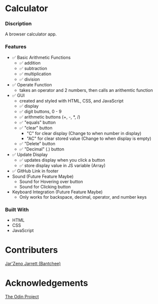 # Calculator
### Discription
A browser calculator app.

### Features
* ✅ Basic Arithmetic Functions
    * ✅ addition
    * ✅ subtraction
    * ✅ multiplication
    * ✅ division
* ✅ Operate Function 
    * takes an operator and 2 numbers, then calls an arithemtic function
* ✅ GUI
    * created and styled with HTML, CSS, and JavaScript
    * ✅ display
    * ✅ digit buttons, 0 - 9
    * ✅ arithmetic buttons (+, -, *, /)
    * ✅ "equals" button
    * ✅ "clear" button
        * "C" for clear display (Change to when number in display)
        * "AC" for clear stored value (Change to when display is empty)
    * ✅ "Delete" button 
    * ✅ "Decimal" (.) button
* ✅ Update Display
    * ✅ updates display when you click a button
    * ✅ store display value in JS variable (Array)
* ✅ GitHub Link in footer
* Sound (Future Feature Maybe)
    * Sound for Hovering over button
    * Sound for Clicking button
* Keyboard Integration (Future Feature Maybe)
    * Only works for backspace, decimal, operator, and number keys

### Built With
* HTML
* CSS
* JavaScript

# Contributers
[Jar'Zeno Jarrett (Bantchee)](<https://github.com/Bantchee>)

# Acknowledgements
[The Odin Project](<https://www.theodinproject.com/>)